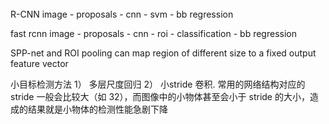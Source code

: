 ######



R-CNN
image - proposals - cnn - svm - bb regression

fast rcnn
image - proposals - cnn - roi - classification
                              - bb regression
                         
                         

SPP-net and ROI pooling
can map region of different size to a fixed output feature vector


小目标检测方法
1） 多层尺度回归
2） 小stride 卷积. 常用的网络结构对应的 stride 一般会比较大（如 32），而图像中的小物体甚至会小于 stride 的大小，造成的结果就是小物体的检测性能急剧下降

